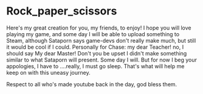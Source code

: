 # Rock_paper_scissors
 Here's my great creation for you, my friends, to enjoy! 
I hope you will love playing my game, and some day I will be able to upload something to Steam, although Sataporn says game-devs don't really make much,
 but still it would be cool if I could.
Personally for Chase: my dear Teacher! no, I should say My dear Master! Don't you be upset I didn't make something similar to what Sataporn will present. Some day I will.
 But for now I beg your appologies, I have to ....really, I must go sleep. That's what will help me keep on with this uneasy journey.


Respect to all who's made youtube back in the day, god bless them.
